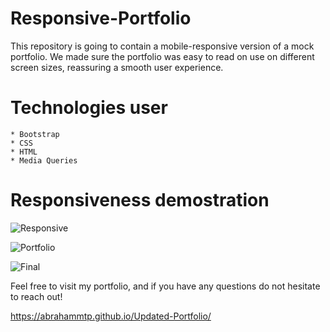 # Responsive-Portfolio

This repository is going to contain a mobile-responsive version of a mock portfolio. We made sure the portfolio was easy to read on use on different screen sizes, reassuring a smooth user experience.

# Technologies user

    * Bootstrap
    * CSS
    * HTML
    * Media Queries 
    
 # Responsiveness demostration
 
 ![Responsive](https://user-images.githubusercontent.com/46465000/57718445-4beda100-764b-11e9-89aa-f7bd9590d2f3.gif)

![Portfolio](https://user-images.githubusercontent.com/46465000/57718469-5740cc80-764b-11e9-9440-e1205496269a.gif)

![Final](https://user-images.githubusercontent.com/46465000/57718494-632c8e80-764b-11e9-8f29-2bcde90bf94a.gif)

 
Feel free to visit my portfolio, and if you have any questions do not hesitate to reach out!

https://abrahammtp.github.io/Updated-Portfolio/
